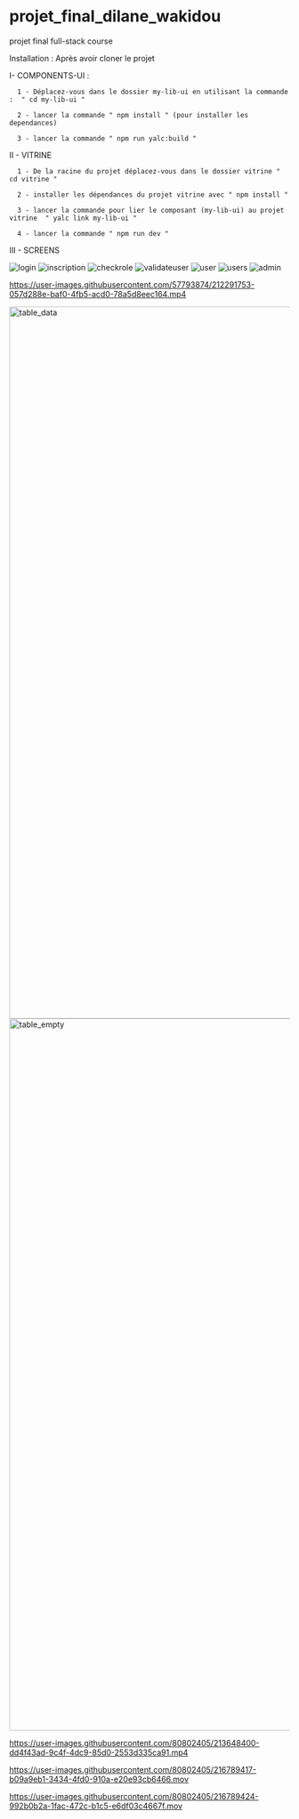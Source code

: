 # projet_final_dilane_wakidou
projet final full-stack course


Installation :
Après avoir cloner le projet 

I- COMPONENTS-UI :

      1 - Déplacez-vous dans le dossier my-lib-ui en utilisant la commande :  " cd my-lib-ui "
 
      2 - lancer la commande " npm install " (pour installer les dependances)
 
      3 - lancer la commande " npm run yalc:build "
 
 II - VITRINE

      1 - De la racine du projet déplacez-vous dans le dossier vitrine " cd vitrine "
  
      2 - installer les dépendances du projet vitrine avec " npm install "
  
      3 - lancer la commande pour lier le composant (my-lib-ui) au projet vitrine  " yalc link my-lib-ui "
  
      4 - lancer la commande " npm run dev "
      
      
  III - SCREENS
  
  ![login](https://user-images.githubusercontent.com/57793874/212290026-9c06e46a-a38e-447d-af86-2d16bddd99a4.png)
  ![inscription](https://user-images.githubusercontent.com/57793874/212290096-2c48bd30-ffdc-431e-85db-6168e80788ba.png)
  ![checkrole](https://user-images.githubusercontent.com/57793874/212290142-39b7c037-e3dc-4bfa-9e7c-dc81600b39ee.png)
  ![validateuser](https://user-images.githubusercontent.com/57793874/212290167-b1b15656-b895-4a8f-8332-4744474fdc0e.png)
  ![user](https://user-images.githubusercontent.com/57793874/212295251-765758cd-295e-49a2-8079-5a8e9732f793.png)
  ![users](https://user-images.githubusercontent.com/57793874/212295443-69ac7777-6b2c-4691-bcc3-738d7cc3f8ac.png)
  ![admin](https://user-images.githubusercontent.com/57793874/212295511-16c15908-0257-4fc8-9eec-4d8c3c623650.png)

  https://user-images.githubusercontent.com/57793874/212291753-057d288e-baf0-4fb5-acd0-78a5d8eec164.mp4


<img width="1280" alt="table_data" src="https://user-images.githubusercontent.com/80802405/213490707-7b311fd8-ba20-41f4-a3e7-a88467b53c59.png">
<img width="1280" alt="table_empty" src="https://user-images.githubusercontent.com/80802405/213490747-ba34bd75-3b15-4578-bf19-556feead9e7f.png">


https://user-images.githubusercontent.com/80802405/213648400-dd4f43ad-9c4f-4dc9-85d0-2553d335ca91.mp4


https://user-images.githubusercontent.com/80802405/216789417-b09a9eb1-3434-4fd0-910a-e20e93cb6466.mov



  


https://user-images.githubusercontent.com/80802405/216789424-992b0b2a-1fac-472c-b1c5-e6df03c4667f.mov


